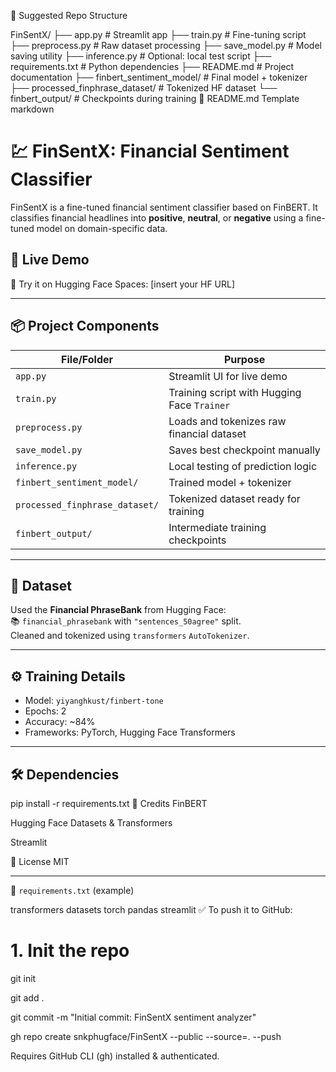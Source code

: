 📁 Suggested Repo Structure

FinSentX/
├── app.py                      # Streamlit app
├── train.py                    # Fine-tuning script
├── preprocess.py               # Raw dataset processing
├── save_model.py               # Model saving utility
├── inference.py                # Optional: local test script
├── requirements.txt            # Python dependencies
├── README.md                   # Project documentation
├── finbert_sentiment_model/    # Final model + tokenizer
├── processed_finphrase_dataset/ # Tokenized HF dataset
└── finbert_output/             # Checkpoints during training
📄 README.md Template
markdown

# 💹 FinSentX: Financial Sentiment Classifier

FinSentX is a fine-tuned financial sentiment classifier based on FinBERT. It classifies financial headlines into **positive**, **neutral**, or **negative** using a fine-tuned model on domain-specific data.

## 🚀 Live Demo
🧠 Try it on Hugging Face Spaces: [insert your HF URL]

---

## 📦 Project Components

| File/Folder                  | Purpose |
|-----------------------------|---------|
| `app.py`                    | Streamlit UI for live demo |
| `train.py`                  | Training script with Hugging Face `Trainer` |
| `preprocess.py`             | Loads and tokenizes raw financial dataset |
| `save_model.py`             | Saves best checkpoint manually |
| `inference.py`              | Local testing of prediction logic |
| `finbert_sentiment_model/`  | Trained model + tokenizer |
| `processed_finphrase_dataset/` | Tokenized dataset ready for training |
| `finbert_output/`           | Intermediate training checkpoints |

---

## 🧠 Dataset

Used the **Financial PhraseBank** from Hugging Face:  
📚 `financial_phrasebank` with `"sentences_50agree"` split.  
Cleaned and tokenized using `transformers` `AutoTokenizer`.

---

## ⚙️ Training Details

- Model: `yiyanghkust/finbert-tone`
- Epochs: 2
- Accuracy: ~84%
- Frameworks: PyTorch, Hugging Face Transformers

---

## 🛠 Dependencies


pip install -r requirements.txt
🤝 Credits
FinBERT

Hugging Face Datasets & Transformers

Streamlit

📘 License
MIT

---

📝 `requirements.txt` (example)


transformers
datasets
torch
pandas
streamlit
✅ To push it to GitHub:

# 1. Init the repo

git init

git add .

git commit -m "Initial commit: FinSentX sentiment analyzer"

gh repo create snkphugface/FinSentX --public --source=. --push

Requires GitHub CLI (gh) installed & authenticated.

